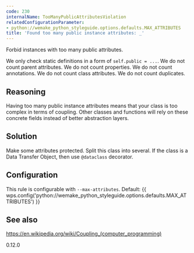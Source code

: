 ```yaml
---
code: 230
internalName: TooManyPublicAttributesViolation
relatedConfigurationParameter:
- python://wemake_python_styleguide.options.defaults.MAX_ATTRIBUTES
title: 'Found too many public instance attributes: _'
---
```


Forbid instances with too many public attributes.

We only check static definitions in a form of `self.public = ...`. We do
not count parent attributes. We do not count properties. We do not count
annotations. We do not count class attributes. We do not count
duplicates.

## Reasoning
Having too many public instance attributes means that your class is
too complex in terms of coupling. Other classes and functions will
rely on these concrete fields instead of better abstraction layers.

## Solution
Make some attributes protected. Split this class into several. If
the class is a Data Transfer Object, then use `@dataclass`
decorator.

## Configuration
This rule is configurable with `--max-attributes`. Default:
{{ wps.config('python://wemake_python_styleguide.options.defaults.MAX_ATTRIBUTES') }}

## See also
<https://en.wikipedia.org/wiki/Coupling_(computer_programming)>

<div class="versionadded">

0.12.0

</div>